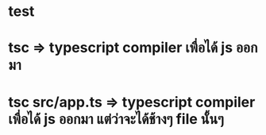 # test

# tsc => typescript compiler เพื่อได้ js ออกมา

# tsc src/app.ts => typescript compiler เพื่อได้ js ออกมา แต่ว่าจะได้ช้างๆ file นั้นๆ
